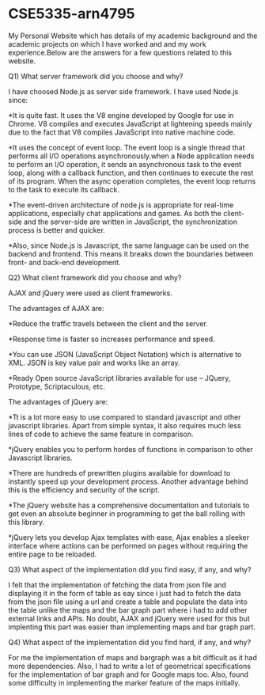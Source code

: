 # CSE5335-arn4795
My Personal Website which has details of my academic background and the academic projects on which I have worked and and my work experience.Below are the answers for a few questions related to this website.

Q1) What server framework did you choose and why?

I have choosed Node.js as server side framework. I have used Node.js since:

*It is quite fast. It uses the V8 engine developed by Google for use in Chrome. V8 compiles and executes JavaScript at lightening speeds mainly due to the fact that V8 compiles JavaScript into native machine code. 

*It uses the concept of event loop. The event loop is a single thread that performs all I/O operations asynchronously.when a Node application needs to perform an I/O operation, it sends an asynchronous task to the event loop, along with a callback function, and then continues to execute the rest of its program. When the async operation completes, the event loop returns to the task to execute its callback. 

*The event-driven architecture of node.js is appropriate for real-time applications, especially chat applications and games. As both the client-side and the server-side are written in JavaScript, the synchronization process is better and quicker. 

*Also, since Node.js is Javascript, the same language can be used on the backend and frontend. This means it breaks down the boundaries between front- and back-end development.


Q2) What client framework did you choose and why?

AJAX and jQuery were used as client frameworks. 

The advantages of AJAX are:

*Reduce the traffic travels between the client and the server.

*Response time is faster so increases performance and speed.

*You can use JSON (JavaScript Object Notation) which is alternative to XML. JSON is key value pair and works like an array.

*Ready Open source JavaScript libraries available for use – JQuery, Prototype, Scriptaculous, etc.

The advantages of jQuery are:

*Tt is a lot more easy to use compared to standard javascript and other javascript libraries. Apart from simple syntax, it also requires much less lines of code to achieve the same feature in comparison.

*jQuery enables you to perform hordes of functions in comparison to other Javascript libraries. 

*There are hundreds of prewritten plugins available for download to instantly speed up your development process. Another advantage behind this is the efficiency and security of the script.

*The jQuery website has a comprehensive documentation and tutorials to get even an absolute beginner in programming to get the ball rolling with this library.

*jQuery lets you develop Ajax templates with ease, Ajax enables a sleeker interface where actions can be performed on pages without requiring the entire page to be reloaded.

Q3) What aspect of the implementation did you find easy, if any, and why?

I felt that the implementation of fetching the data from json file and displaying it in the form of table as eay since i just had to fetch the data from the json file using a url and create a table and populate the data into the table unlike the maps and the bar graph part where i had to add other external links and APIs. No doubt, AJAX and jQuery were used for this but implenting this part was easier than implementing maps and bar graph part.

Q4) What aspect of the implementation did you find hard, if any, and why?

For me the implementation of maps and bargraph was a bit difficult as it had more dependencies. Also, I had to write a lot of geometrical specifications for the implementation of bar graph and for Google maps too. Also, found some difficulty in implementing the marker feature of the maps initially. 

